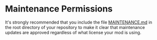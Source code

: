 # Maintenance Permissions

It's strongly recommended that you include the file [MAINTENANCE.md](Maintenance-Template/MAINTENANCE.md) in the root directory of your repository to make it clear that maintenance updates are approved regardless of what license your mod is using.
